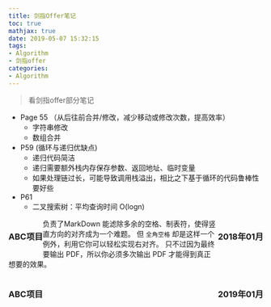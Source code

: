 ```yaml
---
title: 剑指Offer笔记
toc: true
mathjax: true
date: 2019-05-07 15:32:15
tags:
- Algorithm
- 剑指offer
categories:
- Algorithm
---
```


> 看剑指offer部分笔记

<!-- more -->

+ Page 55  （从后往前合并/修改，减少移动或修改次数，提高效率）
  + 字符串修改
  + 数组合并
+ P59 (循环与递归优缺点)
  + 递归代码简洁
  + 递归需要额外栈内存保存参数、返回地址、临时变量
  + 如果处理链过长，可能导致调用栈溢出，相比之下基于循环的代码鲁棒性要好些
+ P61
  + 二叉搜索树：平均查询时间 O(logn)

<h3 style="float:left;">ABC项目</h3>
<h3 style="float:right;">2018年01月</h3>

负责了MarkDown 能滤除多余的空格、制表符，使得竖直方向的对齐成为一个难题。 
但 `全角空格` 却是这样一个例外，利用它你可以轻松实现右对齐。 
只不过因为最终要输出 PDF，所以你必须多次输出 PDF 才能得到真正想要的效果。

<h3 style="float:left;">ABC项目</h3>
<h3 style="float:right;">2019年01月</h3>

